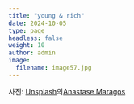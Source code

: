 ```yaml
---
title: "young & rich"
date: 2024-10-05
type: page
headless: false
weight: 10
author: admin
image: 
  filename: image57.jpg
---
```

사진: <a href="https://unsplash.com/ko/%EC%82%AC%EC%A7%84/%EA%B0%88%EC%83%89-%EB%82%98%EB%AC%B4%EC%97%90-%EB%85%B9%EC%83%89%EA%B3%BC-%EA%B0%88%EC%83%89-%EC%8B%9D%EB%AC%BC-8iIOP6LfxUE?utm_content=creditCopyText&utm_medium=referral&utm_source=unsplash">Unsplash</a>의<a href="https://unsplash.com/ko/@visualsbyroyalz?utm_content=creditCopyText&utm_medium=referral&utm_source=unsplash">Anastase Maragos</a>
  